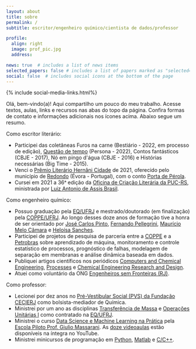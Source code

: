 ```yaml
---
layout: about
title: sobre
permalink: /
subtitle: escritor/engenheiro químico/cientista de dados/professor

profile:
  align: right
  image: prof_pic.jpg
  address:

news: true  # includes a list of news items
selected_papers: false # includes a list of papers marked as "selected={true}"
social: false  # includes social icons at the bottom of the page
---
```


{% include social-media-links.html%} 

Olá, bem-vindo(a)! Aqui compartilho um pouco do meu trabalho. Acesse textos, aulas, links e recursos nas abas do topo da página. Confira formas de contato e informações adicionais nos ícones acima. Abaixo segue um resumo.

Como escritor literário:

- Participei das coletâneas Furos na carne (Bestiário - 2022, em processo de edição), [Questão de tempo](https://www.editorapersona.com/product-page/quest%C3%A3o-de-tempo) (Persona - 2022), Contos fantásticos (CBJE - 2017), Nó em pingo d'água (CBJE - 2016) e Histórias necessárias (Big Time - 2015).
- Venci o [Prêmio Literário Hernâni Cidade](http://premioliterariohernanicidade.blogspot.com/) de 2021, oferecido pelo município de [Redondo](https://www.cm-redondo.pt/) (Évora - Portugal), com o conto [Porta de Pérola](https://afraniomelo.github.io/projects/porta_de_perola/).
- Cursei em 2021 a 36ᵃ edição da [Oficina de Criação Literária da PUC-RS](https://www.pucrs.br/humanidades/oficina-de-criacao-literaria/), ministrada por [Luiz Antonio de Assis Brasil](http://www.laab.com.br/vida.html).

Como engenheiro químico:

- Possuo graduação pela [EQ/UFRJ](http://www.eq.ufrj.br/) e mestrado/doutorado (em finalização) pela [COPPE/UFRJ](https://www.coppe.ufrj.br/). Ao longo desses doze anos de formação tive a honra de ser orientado por [José Carlos Pinto](http://lattes.cnpq.br/6479420970768737), [Fernando Pellegrini](http://lattes.cnpq.br/6669992155373315), [Maurício  Melo Câmara](http://lattes.cnpq.br/8161545819744234) e [Heloísa Sanches](http://lattes.cnpq.br/2840875338255590).
- Participei de projetos de pesquisa de parceria entre a [COPPE](https://www.coppe.ufrj.br/) e a [Petrobras](https://petrobras.com.br/pt/) sobre aprendizado de máquina, monitoramento e controle estatístico de processos, prognóstico de falhas, modelagem de separação em membranas e análise dinâmica baseada em dados.
- Publiquei artigos científicos nos periódicos [Computers and Chemical Engineering](https://www.journals.elsevier.com/computers-and-chemical-engineering), [Processes](https://www.mdpi.com/journal/processes) e [Chemical Engineering Research and Design](https://www.journals.elsevier.com/chemical-engineering-research-and-design).
- Atuei como voluntário da ONG [Engenheiros sem Fronteiras (RJ)](https://esf.org.br/nucleo-rio-de-janeiro/).

Como professor: 

- Lecionei por dez anos no [Pré-Vestibular Social (PVS) da Fundação CECIERJ](https://www.cecierj.edu.br/pre-vestibular-social/) como bolsista-mediador de Química.
- Ministrei por um ano as disciplinas [Transferência de Massa](https://afraniomelo.github.io/projects/eqe476/) e [Operações Unitárias I](https://afraniomelo.github.io/projects/eqe473/) como contratado na [EQ/UFRJ](http://www.eq.ufrj.br/).
- Ministrei o curso [Data Science e Machine Learning na Prática](https://afraniomelo.github.io/projects/ds_ml/) pela [Escola Piloto Prof. Giulio Massarani](http://www.escolapiloto.peq.coppe.ufrj.br/index.php/pt/). As [doze videoaulas](https://www.youtube.com/watch?v=0iE3JsQpU_U&list=PLvr45Arc0UpzsRhzq3q4_KmZcm0utwvvB) estão disponíveis na íntegra no YouTube.
- Ministrei minicursos de programação em [Python](https://www.kaggle.com/code/afrniomelo/curso-rel-mpago-de-python/notebook), [Matlab](https://afraniomelo.github.io/projects/matlab/) e [C/C++](https://afraniomelo.github.io/projects/c/).

